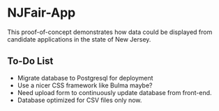 # NJFair-App
This proof-of-concept demonstrates how data could be displayed from candidate applications in the state of New Jersey.

## To-Do List
* Migrate database to Postgresql for deployment
* Use a nicer CSS framework like Bulma maybe?
* Need upload form to continuously update database from front-end.
* Database optimized for CSV files only now.
